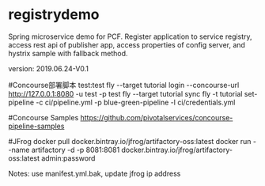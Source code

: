 # registrydemo
Spring microservice demo for PCF. Register application to service registry, access rest api of publisher app, access properties of config server, and hystrix sample with fallback method.

version: 2019.06.24-V0.1

#Concourse部署脚本
test:test
fly --target tutorial login --concourse-url http://127.0.0.1:8080 -u test -p test
fly --target tutorial sync
fly -t tutorial set-pipeline -c ci/pipeline.yml -p blue-green-pipeline -l ci/credentials.yml

#Concourse Samples
https://github.com/pivotalservices/concourse-pipeline-samples

#JFrog
docker pull docker.bintray.io/jfrog/artifactory-oss:latest
docker run --name artifactory -d -p 8081:8081 docker.bintray.io/jfrog/artifactory-oss:latest
admin:password

Notes: use manifest.yml.bak, update jfrog ip address